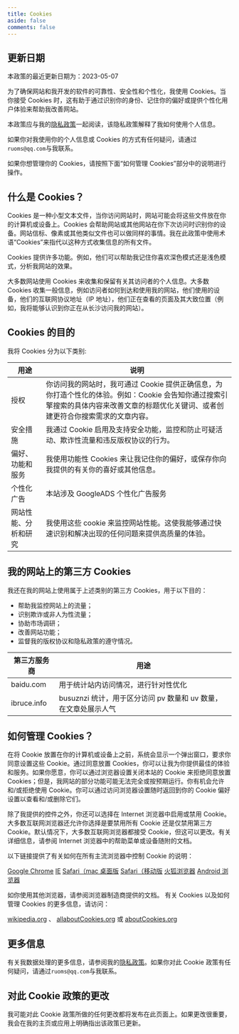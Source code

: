 ```yaml
---
title: Cookies
aside: false
comments: false
---
```


## 更新日期

本政策的最近更新日期为：2023-05-07

为了确保网站和我开发的软件的可靠性、安全性和个性化，我使用 Cookies。当你接受 Cookies 时，这有助于通过识别你的身份、记住你的偏好或提供个性化用户体验来帮助我改善网站。

本政策应与我的[隐私政策](https://blog.cent1pedee.top/privacy)一起阅读，该隐私政策解释了我如何使用个人信息。

如果你对我使用你的个人信息或 Cookies 的方式有任何疑问，请通过`ruoms@qq.com`与我联系。

如果你想管理你的 Cookies，请按照下面“如何管理 Cookies”部分中的说明进行操作。

## 什么是 Cookies？

Cookies 是一种小型文本文件，当你访问网站时，网站可能会将这些文件放在你的计算机或设备上。Cookies 会帮助网站或其他网站在你下次访问时识别你的设备。网站信标、像素或其他类似文件也可以做同样的事情。我在此政策中使用术语“Cookies”来指代以这种方式收集信息的所有文件。

Cookies 提供许多功能。例如，他们可以帮助我记住你喜欢深色模式还是浅色模式，分析我网站的效果。

大多数网站使用 Cookies 来收集和保留有关其访问者的个人信息。大多数 Cookies 收集一般信息，例如访问者如何到达和使用我的网站，他们使用的设备，他们的互联网协议地址（IP 地址），他们正在查看的页面及其大致位置（例如，我将能够认识到你正在从长沙访问我的网站）。

## Cookies 的目的

我将 Cookies 分为以下类别:

| 用途                 | 说明                                                         |
| -------------------- | ------------------------------------------------------------ |
| 授权                 | 你访问我的网站时，我可通过 Cookie 提供正确信息，为你打造个性化的体验。例如：Cookie 会告知你通过搜索引擎搜索的具体内容来改善文章的标题优化关键词、或者创建更符合你搜索需求的文章内容。 |
| 安全措施             | 我通过 Cookie 启用及支持安全功能，监控和防止可疑活动、欺诈性流量和违反版权协议的行为。 |
| 偏好、功能和服务     | 我使用功能性 Cookies 来让我记住你的偏好，或保存你向我提供的有关你的喜好或其他信息。 |
| 个性化广告           | 本站涉及 GoogleADS 个性化广告服务                            |
| 网站性能、分析和研究 | 我使用这些 cookie 来监控网站性能。这使我能够通过快速识别和解决出现的任何问题来提供高质量的体验。 |

## 我的网站上的第三方 Cookies

我还在我的网站上使用属于上述类别的第三方 Cookies，用于以下目的：

- 帮助我监控网站上的流量；
- 识别欺诈或非人为性流量；
- 协助市场调研；
- 改善网站功能；
- 监督我的版权协议和隐私政策的遵守情况。

| 第三方服务商 | 用途                                                         |
| ------------ | ------------------------------------------------------------ |
| baidu.com    | 用于统计站内访问情况，进行针对性优化                         |
| ibruce.info  | busuznzi 统计，用于区分访问 pv 数量和 uv 数量，在文章处展示人气 |

## 如何管理 Cookies？

在将 Cookie 放置在你的计算机或设备上之前，系统会显示一个弹出窗口，要求你同意设置这些 Cookie。通过同意放置 Cookies，你可以让我为你提供最佳的体验和服务。如果你愿意，你可以通过浏览器设置关闭本站的 Cookie 来拒绝同意放置 Cookies；但是，我网站的部分功能可能无法完全或按预期运行。你有机会允许和/或拒绝使用 Cookie。你可以通过访问浏览器设置随时返回到你的 Cookie 偏好设置以查看和/或删除它们。

除了我提供的控件之外，你还可以选择在 Internet 浏览器中启用或禁用 Cookie。大多数互联网浏览器还允许你选择是要禁用所有 Cookie 还是仅禁用第三方 Cookie。默认情况下，大多数互联网浏览器都接受 Cookie，但这可以更改。有关详细信息，请参阅 Internet 浏览器中的帮助菜单或设备随附的文档。

以下链接提供了有关如何在所有主流浏览器中控制 Cookie 的说明：

[Google Chrome](https://support.google.com/chrome/answer/95647?hl=en)
[IE](https://support.microsoft.com/en-us/topic/description-of-cookies-ad01aa7e-66c9-8ab2-7898-6652c100999d)
[Safari（mac 桌面版](https://support.apple.com/guide/safari/manage-cookies-sfri11471/mac)
[Safari（移动版](https://support.apple.com/en-us/HT201265)
[火狐浏览器](https://support.mozilla.org/en-US/kb/cookies-information-websites-store-on-your-computer)
[Android 浏览器](https://support.google.com/nexus/answer/54068?visit_id=638357022144270303-4002714488&hl=en&rd=1)

如你使用其他浏览器，请参阅浏览器制造商提供的文档。
有关 Cookies 以及如何管理 Cookies 的更多信息，请访问：

[wikipedia.org](https://zh.wikipedia.org/wiki/Cookie) 、 [allaboutCookies.org](https://allaboutcookies.org/) 或 [aboutCookies.org](https://www.aboutcookies.org/)

## 更多信息

有关我数据处理的更多信息，请参阅我的[隐私政策](/privacy)。如果你对此 Cookie 政策有任何疑问，请通过`ruoms@qq.com`与我联系。

## 对此 Cookie 政策的更改

我可能对此 Cookie 政策所做的任何更改都将发布在此页面上。如果更改很重要，我会在我的主页或应用上明确指出该政策已更新。